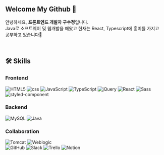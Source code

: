 ## Welcome My Github 🙌

안녕하세요, **프론트엔드 개발자 구수정**입니다. <br />
Java로 소프트웨어 및 웹개발을 해왔고 현재는 React, Typescript에 흥미를 가지고 공부하고 있습니다🚀


<br />

## 🛠 Skills
### Frontend
![HTML5][HTML5] ![css][css] ![JavaScript][JavaScript] ![TypeScript][TypeScript] ![jQuery][jQuery] ![React][React] ![Sass][Sass] ![styled-component][styled-component]

### Backend
![MySQL][MySQL] ![Java][Java] 

### Collaboration
![Tomcat][Tomcat] ![Weblogic][Weblogic] <br />
![GitHub][GitHub]  ![Slack][Slack] ![Trello][Trello] ![Notion][Notion]

[HTML5]: https://img.shields.io/badge/HTML5-e34f26?style=for-the-badge&logo=html5&logoColor=white
[css]: https://img.shields.io/badge/css-686de0?style=for-the-badge&logo=css3&logoColor=white
[JavaScript]: https://img.shields.io/badge/JavaScript-f9ca24?style=for-the-badge&logo=javascript&logoColor=white
[TypeScript]: https://img.shields.io/badge/TypeScript-3178C6?style=for-the-badge&logo=typescript&logoColor=white
[jQuery]: https://img.shields.io/badge/jQuery-0769AD?style=for-the-badge&logo=jQuery&logoColor=white
[React]: https://img.shields.io/badge/React-61dafb?style=for-the-badge&logo=react&logoColor=black
[Sass]: https://img.shields.io/badge/Sass-CC6699?style=for-the-badge&logo=sass&logoColor=white
[styled-component]: https://img.shields.io/badge/styledComponents-DB7093?style=for-the-badge&logo=styledComponents&logoColor=white

[Node.js]: https://img.shields.io/badge/Node.js-009432?style=for-the-badge&logo=Node.js&logoColor=white
[MySQL]: https://img.shields.io/badge/MySQL-4479A1?style=for-the-badge&logo=MySQL&logoColor=white
[Java]: https://img.shields.io/badge/Java-007396?style=for-the-badge&logo=Java&logoColor=white

[Tomcat]: https://img.shields.io/badge/ApacheTomcat-F8DC75?style=for-the-badge&logo=ApacheTomcat&logoColor=black
[Weblogic]: https://img.shields.io/badge/OracleWeblogic-F80000?style=for-the-badge&logo=Oracle&logoColor=white
[Git]: https://img.shields.io/badge/Git-F05032?style=for-the-badge&logo=Git&logoColor=white
[GitHub]: https://img.shields.io/badge/GitHub-181717?style=for-the-badge&logo=GitHub&logoColor=white
[Visual Studio Code]: https://img.shields.io/badge/VSCode-007ACC?style=for-the-badge&logo=Visual-Studio-Code&logoColor=white
[Figma]: https://img.shields.io/badge/Figma-F24E1E?style=for-the-badge&logo=Figma&logoColor=white
[Notion]: https://img.shields.io/badge/Notion-000000?style=for-the-badge&logo=Notion&logoColor=white
[Slack]: https://img.shields.io/badge/Slack-4A154B?style=for-the-badge&logo=Slack&logoColor=white
[Trello]: https://img.shields.io/badge/Trello-0052CC?style=for-the-badge&logo=Trello&logoColor=white
